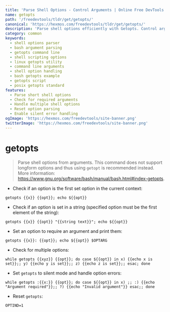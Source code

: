 ```yaml
---
title: 'Parse Shell Options - Control Arguments | Online Free DevTools by Hexmos'
name: getopts
path: '/freedevtools/tldr/get/getopts/'
canonical: 'https://hexmos.com/freedevtools/tldr/get/getopts/'
description: 'Parse shell options efficiently with Getopts. Control arguments and manage options in your shell scripts. Free online tool, no registration required.'
category: common
keywords:
  - shell options parser
  - bash argument parsing
  - getopts command line
  - shell scripting options
  - linux getopts utility
  - command line arguments
  - shell option handling
  - bash getopts example
  - getopts script
  - posix getopts standard
features:
  - Parse short shell options
  - Check for required arguments
  - Handle multiple shell options
  - Reset option parsing
  - Enable silent error handling
ogImage: 'https://hexmos.com/freedevtools/site-banner.png'
twitterImage: 'https://hexmos.com/freedevtools/site-banner.png'
---
```


# getopts

> Parse shell options from arguments.
> This command does not support longform options and thus using `getopt` is recommended instead.
> More information: <https://www.gnu.org/software/bash/manual/bash.html#index-getopts>.

- Check if an option is the first set option in the current context:

`getopts {{x}} {{opt}}; echo ${{opt}}`

- Check if an option is set in a string (specified option must be the first element of the string):

`getopts {{x}} {{opt}} "{{string text}}"; echo ${{opt}}`

- Set an option to require an argument and print them:

`getopts {{x}}: {{opt}}; echo ${{opt}} $OPTARG`

- Check for multiple options:

`while getopts {{xyz}} {{opt}}; do case ${{opt}} in x) {{echo x is set}};; y) {{echo y is set}};; z) {{echo z is set}};; esac; done`

- Set `getopts` to silent mode and handle option errors:

`while getopts :{{x:}} {{opt}}; do case ${{opt}} in x) ;; :) {{echo "Argument required"}};; ?) {{echo "Invalid argument"}} esac;; done`

- Reset `getopts`:

`OPTIND=1`
